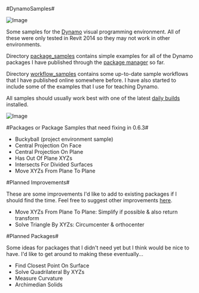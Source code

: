 #DynamoSamples#

![Image](https://raw.github.com/andydandy74/DynamoSamples/master/workflow_samples/ToAutomateOrNotToAutomate/ToAutomateOrNotToAutomate.png)

Some samples for the [Dynamo](http://www.dynamobim.org) visual programming environment. All of these were only tested in Revit 2014 so they may not work in other environments.

Directory [package_samples](https://github.com/andydandy74/DynamoSamples/tree/master/package_samples) contains simple examples for all of the Dynamo packages I have published through the [package manager](http://www.dynamopackages.com) so far.

Directory [workflow_samples](https://github.com/andydandy74/DynamoSamples/tree/master/workflow_samples) contains some up-to-date sample workflows that I have published online somewhere before. I have also started to include some of the examples that I use for teaching Dynamo.

All samples should usually work best with one of the latest [daily builds](http://www.dynamobuilds.com) installed.

![Image](https://raw.github.com/andydandy74/DynamoSamples/master/workflow_samples/SurfaceRemixer/SurfaceRemixer_Results.png)

#Packages or Package Samples that need fixing in 0.6.3#

- Buckyball (project environment sample)
- Central Projection On Face
- Central Projection On Plane
- Has Out Of Plane XYZs
- Intersects For Divided Surfaces
- Move XYZs From Plane To Plane

#Planned Improvements#

These are some improvements I'd like to add to existing packages if I should find the time. Feel free to suggest other improvements [here](https://github.com/andydandy74/DynamoSamples/issues).

- Move XYZs From Plane To Plane: Simplify if possible & also return transform
- Solve Triangle By XYZs: Circumcenter & orthocenter

#Planned Packages#

Some ideas for packages that I didn't need yet but I think would be nice to have. I'd like to get around to making these eventually...

- Find Closest Point On Surface
- Solve Quadrilateral By XYZs
- Measure Curvature
- Archimedian Solids